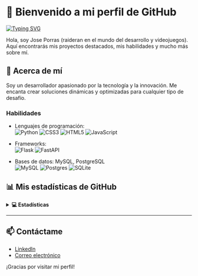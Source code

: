 # 👋 Bienvenido a mi perfil de GitHub
[![Typing SVG](https://readme-typing-svg.demolab.com?font=Faculty+Glyphic&duration=4995&pause=1000&color=1E0F73&width=435&lines=No+existen+las+coincidencias%2C+solo+el+destino)](https://git.io/typing-svg)

Hola, soy Jose Porras (raideran en el mundo del desarrollo y videojuegos). Aquí encontrarás mis proyectos destacados, mis habilidades y mucho más sobre mí.

## 🚀 Acerca de mí
Soy un desarrollador apasionado por la tecnología y la innovación. Me encanta crear soluciones dinámicas y optimizadas para cualquier tipo de desafío.

### Habilidades
- Lenguajes de programación: <br>
  ![Python](https://img.shields.io/badge/python-3670A0?style=for-the-badge&logo=python&logoColor=ffdd54)
  ![CSS3](https://img.shields.io/badge/css3-%231572B6.svg?style=for-the-badge&logo=css3&logoColor=white)
  ![HTML5](https://img.shields.io/badge/html5-%23E34F26.svg?style=for-the-badge&logo=html5&logoColor=white)
  ![JavaScript](https://img.shields.io/badge/javascript-%23323330.svg?style=for-the-badge&logo=javascript&logoColor=%23F7DF1E)
  
- Frameworks:<br>
  ![Flask](https://img.shields.io/badge/flask-%23000.svg?style=for-the-badge&logo=flask&logoColor=white)
  ![FastAPI](https://img.shields.io/badge/FastAPI-005571?style=for-the-badge&logo=fastapi)
  
- Bases de datos: MySQL, PostgreSQL <br>
	![MySQL](https://img.shields.io/badge/mysql-4479A1.svg?style=for-the-badge&logo=mysql&logoColor=white)
  ![Postgres](https://img.shields.io/badge/postgres-%23316192.svg?style=for-the-badge&logo=postgresql&logoColor=white)
  ![SQLite](https://img.shields.io/badge/sqlite-%2307405e.svg?style=for-the-badge&logo=sqlite&logoColor=white)

## 📊 Mis estadísticas de GitHub
<details> 
  <summary><b>💻 Estadísticas</b></summary>
  <br/>
  <p align="center">
    <a href="https://github.com/raideran/github-readme-stats"><img alt="Candida's Github Stats" src="https://github-readme-stats.vercel.app/api?username=raideran&show_icons=true&count_private=true&theme=algolia" height="192px"/></a>
<br/>
  &nbsp;
	  <img src="https://github-readme-stats.vercel.app/api/top-langs?username=raideran&show_icons=true&locale=en&layout=compact&theme=algolia" alt="raidearn" height="192px"/>
  <br/>
  </p>
</details>

---

## 📫 Contáctame
- [LinkedIn](https://www.linkedin.com/in/jose-andres-porras-solano-56a81922/?originalSubdomain=cr)
- [Correo electrónico](mailto:japslatino@gmail.com)

¡Gracias por visitar mi perfil!
